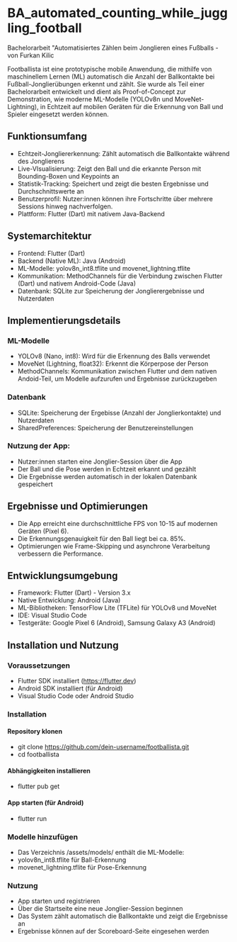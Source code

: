 # BA_automated_counting_while_juggling_football
Bachelorarbeit "Automatisiertes Zählen beim Jonglieren eines Fußballs - von Furkan Kilic

Footballista ist eine prototypische mobile Anwendung, die mithilfe von maschinellem Lernen (ML) automatisch die Anzahl der Ballkontakte bei Fußball-Jonglierübungen erkennt und zählt. Sie wurde als Teil einer Bachelorarbeit entwickelt und dient als Proof-of-Concept zur Demonstration, wie moderne ML-Modelle (YOLOv8n und MoveNet-Lightning), in Echtzeit auf mobilen Geräten für die Erkennung von Ball und Spieler eingesetzt werden können.

## Funktionsumfang
- Echtzeit-Jongliererkennung: Zählt automatisch die Ballkontakte während des Jonglierens
- Live-VIsualisierung: Zeigt den Ball und die erkannte Person mit Bounding-Boxen und Keypoints an
- Statistik-Tracking: Speichert und zeigt die besten Ergebnisse und Durchschnittswerte an
- Benutzerprofil: Nutzer:innen können ihre Fortschritte über mehrere Sessions hinweg nachverfolgen.
- Plattform: Flutter (Dart) mit nativem Java-Backend

## Systemarchitektur
- Frontend: Flutter (Dart)
- Backend (Native ML): Java (Android)
- ML-Modelle: yolov8n_int8.tflite und movenet_lightning.tflite
- Kommunikation: MethodChannels für die Verbindung zwischen Flutter (Dart) und nativem Android-Code (Java)
- Datenbank: SQLite zur Speicherung der Jonglierergebnisse und Nutzerdaten

## Implementierungsdetails

### ML-Modelle
- YOLOv8 (Nano, int8): Wird für die Erkennung des Balls verwendet
- MoveNet (Lightning, float32): Erkennt die Körperpose der Person
- MethodChannels: Kommunikation zwischen Flutter und dem nativen Andoid-Teil, um Modelle aufzurufen und Ergebnisse zurückzugeben

### Datenbank
- SQLite: Speicherung der Ergebisse (Anzahl der Jonglierkontakte) und Nutzerdaten
- SharedPreferences: Speicherung der Benutzereinstellungen

### Nutzung der App:
- Nutzer:innen starten eine Jonglier-Session über die App
- Der Ball und die Pose werden in Echtzeit erkannt und gezählt
- Die Ergebnisse werden automatisch in der lokalen Datenbank gespeichert

## Ergebnisse und Optimierungen

- Die App erreicht eine durchschnittliche FPS von 10-15 auf modernen Geräten (Pixel 6).
- Die Erkennungsgenauigkeit für den Ball liegt bei ca. 85%.
- Optimierungen wie Frame-Skipping und asynchrone Verarbeitung verbessern die Performance.

## Entwicklungsumgebung

- Framework: Flutter (Dart) - Version 3.x
- Native Entwicklung: Android (Java)
- ML-Bibliotheken: TensorFlow Lite (TFLite) für YOLOv8 und MoveNet
- IDE: Visual Studio Code
- Testgeräte: Google Pixel 6 (Android), Samsung Galaxy A3 (Android)

## Installation und Nutzung

### Voraussetzungen

- Flutter SDK installiert (https://flutter.dev)
- Android SDK installiert (für Android)
- Visual Studio Code oder Android Studio

### Installation
#### Repository klonen

- git clone https://github.com/dein-username/footballista.git
- cd footballista

#### Abhängigkeiten installieren

- flutter pub get

#### App starten (für Android)

- flutter run

### Modelle hinzufügen

- Das Verzeichnis /assets/models/ enthält die ML-Modelle:
- yolov8n_int8.tflite für Ball-Erkennung
- movenet_lightning.tflite für Pose-Erkennung

### Nutzung

- App starten und registrieren
- Über die Startseite eine neue Jonglier-Session beginnen
- Das System zählt automatisch die Ballkontakte und zeigt die Ergebnisse an
- Ergebnisse können auf der Scoreboard-Seite eingesehen werden
